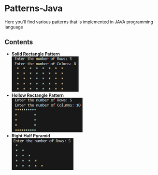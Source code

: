 # Patterns-Java
<p>Here you'll find various patterns that is implemented in JAVA programming language</p>

<h2>Contents</h2>
<ul>
  <li>
    <strong>Solid Rectangle Pattern</strong><br>
    <img src="SolidRectangle_preview.png" >
  </li>
  <li>
    <strong>Hollow Rectangle Pattern</strong><br>
    <img src="HollowRectangle_preview.png">
  </li>
  <li>
    <strong>Right Half Pyramid</strong><br>
    <img src="RightHalfPyramid_preview.png">
  </li>
</ul>
